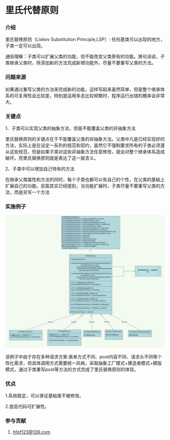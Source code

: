 <!--
 * @Author: hfqf123@126.com
 * @Date: 2023-01-09 08:38:46
 * @LastEditors: user.email
 * @LastEditTime: 2023-01-31 19:15:15
 * @FilePath: /design-pattern/app设计规范/软件设计原则(SOLID)/里氏代替原则(LSP)/README.md
 * @Description: 
 * 
 * Copyright (c) 2023 by hfqf123@126.com, All Rights Reserved. 
-->
# 里氏代替原则

### **介绍**
里氏替换原则（Liskov Substitution Principle,LSP）: 任何基类可以出现的地方，子类一定可以出现。

通俗理解：子类可以扩展父类的功能，但不能改变父类原有的功能。换句话说，子类继承父类时，除添加新的方法完成新增功能外，尽量不要重写父类的方法。

### **问题来源**
如果通过重写父类的方法来完成新的功能，这样写起来虽然简单，但是整个继承体系的可复用性会比较差，特别是运用多态比较频繁时，程序运行出错的概率会非常大。

### **关键点**

1、子类可以实现父类的抽象方法，但是不能覆盖父类的非抽象方法

里氏替换原则的关键点在于不能覆盖父类的非抽象方法。父类中凡是已经实现好的方法，实际上是在设定一系列的规范和契约，虽然它不强制要求所有的子类必须遵从这些规范，但是如果子类对这些非抽象方法任意修改，就会对整个继承体系造成破坏。而里氏替换原则就是表达了这一层含义。

2、子类中可以增加自己特有的方法

在继承父类属性和方法的同时，每个子类也都可以有自己的个性，在父类的基础上扩展自己的功能。前面其实已经提到，当功能扩展时，子类尽量不要重写父类的方法，而是另写一个方法

### **实施例子**

![优化前](./shot1.png)

该例子中由于存在多种请求方案:表单方式不同、post内容不同、请求头不同等个性化需求，但具体调用方式需要统一风格，采取抽象工厂模式+建造者模式+模版模式，通过子类重写post等方法的方式完成了里氏替换原则的体现。
### **优点**

1.系统稳定，可以保证基础类不被修改。

2.提高代码可扩展性。

### **参与贡献**

1.  hfqf123@126.com
